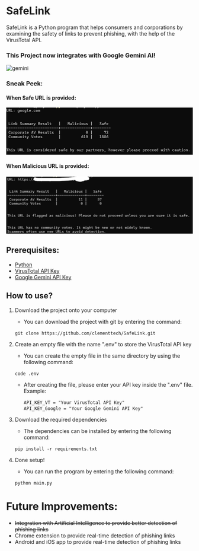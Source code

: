 # SafeLink
SafeLink is a Python program that helps consumers and corporations by examining the safety of links to prevent phishing, with the help of the VirusTotal API.

### This Project now integrates with Google Gemini AI!
![gemini](https://s.yimg.com/ny/api/res/1.2/CKSDxCR76Wlcg35wWO_61A--/YXBwaWQ9aGlnaGxhbmRlcjt3PTk2MDtoPTU0MA--/https://s.yimg.com/os/creatr-uploaded-images/2023-12/5f7be670-943f-11ee-af7f-41b7060d20ba)

### Sneak Peek:
#### When Safe URL is provided:
![Screenshot](https://raw.githubusercontent.com/clementtech/SafeLink/refs/heads/main/assets/safe_link_result.png)

#### When Malicious URL is provided:
![Screenshot](https://raw.githubusercontent.com/clementtech/SafeLink/refs/heads/main/assets/malicious_link_result.png)

## Prerequisites:
- [Python](https://www.python.org/downloads/)
- [VirusTotal API Key](https://docs.virustotal.com/docs/please-give-me-an-api-key)
- [Google Gemini API Key](https://ai.google.dev/gemini-api/docs)

## How to use?
1. Download the project onto your computer
    - You can download the project with git by entering the command:
    ```
    git clone https://github.com/clementtech/SafeLink.git
    ```

2. Create an empty file with the name ".env" to store the VirusTotal API key
    - You can create the empty file in the same directory by using the following command:
    ```
    code .env
    ```
    - After creating the file, please enter your API key inside the ".env" file.
      Example:
      ```
      API_KEY_VT = "Your VirusTotal API Key"
      API_KEY_Google = "Your Google Gemini API Key"
      ```

3. Download the required dependencies 
    - The dependencies can be installed by entering the following command:
    ```
    pip install -r requirements.txt
    ```

4. Done setup!
    - You can run the program by entering the following command:
    ```
    python main.py
    ```

# Future Improvements:
- ~~Integration with Artificial Intelligence to provide better detection of phishing links~~
- Chrome extension to provide real-time detection of phishing links
- Android and iOS app to provide real-time detection of phishing links